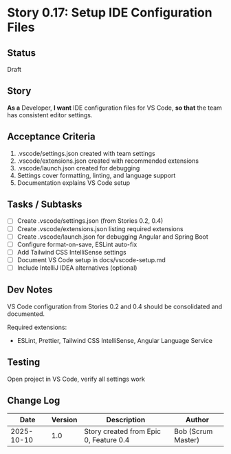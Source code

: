 # Story 0.17: Setup IDE Configuration Files

## Status
Draft

## Story
**As a** Developer,
**I want** IDE configuration files for VS Code,
**so that** the team has consistent editor settings.

## Acceptance Criteria
1. .vscode/settings.json created with team settings
2. .vscode/extensions.json created with recommended extensions
3. .vscode/launch.json created for debugging
4. Settings cover formatting, linting, and language support
5. Documentation explains VS Code setup

## Tasks / Subtasks
- [ ] Create .vscode/settings.json (from Stories 0.2, 0.4)
- [ ] Create .vscode/extensions.json listing required extensions
- [ ] Create .vscode/launch.json for debugging Angular and Spring Boot
- [ ] Configure format-on-save, ESLint auto-fix
- [ ] Add Tailwind CSS IntelliSense settings
- [ ] Document VS Code setup in docs/vscode-setup.md
- [ ] Include IntelliJ IDEA alternatives (optional)

## Dev Notes
VS Code configuration from Stories 0.2 and 0.4 should be consolidated and documented.

Required extensions:
- ESLint, Prettier, Tailwind CSS IntelliSense, Angular Language Service

## Testing
Open project in VS Code, verify all settings work

## Change Log
| Date | Version | Description | Author |
|------|---------|-------------|--------|
| 2025-10-10 | 1.0 | Story created from Epic 0, Feature 0.4 | Bob (Scrum Master) |

